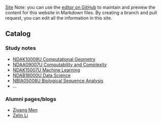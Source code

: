 [Site](https://lzlniu.github.io/UCPH_courses/)
Note: you can use the [editor on GitHub](https://github.com/lzlniu/UCPH_courses/edit/main/README.md) to maintain and preview the content for this website in Markdown files. By creating a branch and pull request, you can edit all the information in this site.

## Catalog

### Study notes

 - [NDAK10009U Computational Geometry](/UCPH_courses/cg)
 - [NDAA09007U Computability and Complexity](/UCPH_courses/coco)
 - [NDAK15007U Machine Learning](/UCPH_courses/ml)
 - [NDAB18000U Data Science](/UCPH_courses/ds)
 - [NBIA05008U Biological Sequence Analysis](/UCPH_courses/bsa)
 - ...

### Alumni pages/blogs

- [Ziyang Men](https://www.cnblogs.com/romaLzhih/)
- [Zelin Li](https://lzlniu.github.io/)

<!--
```markdown
Syntax highlighted code block

# Header 1
## Header 2
### Header 3

- Bulleted
- List

1. Numbered
2. List

**Bold** and _Italic_ and `Code` text

[Link](url) and ![Image](src)
```

For more details see [GitHub Flavored Markdown](https://guides.github.com/features/mastering-markdown/).

### Jekyll Themes

Your Pages site will use the layout and styles from the Jekyll theme you have selected in your [repository settings](https://github.com/lzlniu/UCPH_courses/settings). The name of this theme is saved in the Jekyll `_config.yml` configuration file.

### Support or Contact

Having trouble with Pages? Check out our [documentation](https://docs.github.com/categories/github-pages-basics/) or [contact support](https://support.github.com/contact) and we’ll help you sort it out.
-->
